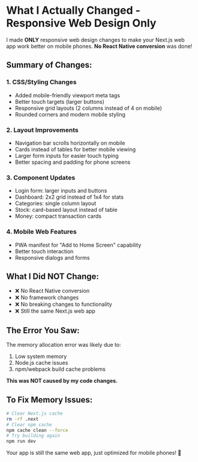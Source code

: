 # What I Actually Changed - Responsive Web Design Only

I made **ONLY** responsive web design changes to make your Next.js web app work better on mobile phones. **No React Native conversion** was done!

## Summary of Changes:

### 1. **CSS/Styling Changes**

- Added mobile-friendly viewport meta tags
- Better touch targets (larger buttons)
- Responsive grid layouts (2 columns instead of 4 on mobile)
- Rounded corners and modern mobile styling

### 2. **Layout Improvements**

- Navigation bar scrolls horizontally on mobile
- Cards instead of tables for better mobile viewing
- Larger form inputs for easier touch typing
- Better spacing and padding for phone screens

### 3. **Component Updates**

- Login form: larger inputs and buttons
- Dashboard: 2x2 grid instead of 1x4 for stats
- Categories: single column layout
- Stock: card-based layout instead of table
- Money: compact transaction cards

### 4. **Mobile Web Features**

- PWA manifest for "Add to Home Screen" capability
- Better touch interaction
- Responsive dialogs and forms

## What I Did NOT Change:

- ❌ No React Native conversion
- ❌ No framework changes
- ❌ No breaking changes to functionality
- ❌ Still the same Next.js web app

## The Error You Saw:

The memory allocation error was likely due to:

1. Low system memory
2. Node.js cache issues
3. npm/webpack build cache problems

**This was NOT caused by my code changes.**

## To Fix Memory Issues:

```bash
# Clear Next.js cache
rm -rf .next
# Clear npm cache
npm cache clean --force
# Try building again
npm run dev
```

Your app is still the same web app, just optimized for mobile phones! 📱
